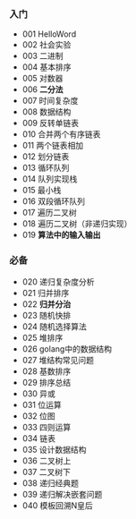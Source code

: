 
### 入门
- 001 HelloWord
- 002 社会实验
- 003 二进制
- 004 基本排序
- 005 对数器
- 006 **二分法**
- 007 时间复杂度
- 008 数据结构
- 009 反转单链表
- 010 合并两个有序链表
- 011 两个链表相加
- 012 划分链表
- 013 循环队列
- 014 队列实现栈
- 015 最小栈
- 016 双段循环队列
- 017 遍历二叉树
- 018 遍历二叉树（非递归实现）
- 019 **算法中的输入输出**
### 必备
- 020 递归复杂度分析
- 021 归并排序
- 022 **归并分治**
- 023 随机快排
- 024 随机选择算法
- 025 堆排序
- 026 golang中的数据结构
- 027 堆结构常见问题
- 028 基数排序
- 029 排序总结
- 030 异或
- 031 位运算
- 032 位图
- 033 四则运算
- 034 链表
- 035 设计数据结构
- 036 二叉树上
- 037 二叉树下
- 038 递归经典题
- 039 递归解决嵌套问题
- 040 模板回溯N皇后
